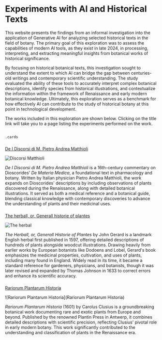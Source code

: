 # Experiments with AI and Historical Texts

This website presents the findings from an informal investigation into the application of Generative AI for analyzing selected historical texts in the field of botany. The primary goal of this exploration was to assess the capabilities of modern AI tools, as they exist in late 2024, in processing, interpreting, and extracting meaningful insights from botanical works of historical significance.

By focusing on historical botanical texts, this investigation sought to understand the extent to which AI can bridge the gap between centuries-old writings and contemporary scientific understanding. The study evaluated the ability of these tools to accurately interpret complex botanical descriptions, identify species from historical illustrations, and contextualize the information within the framework of Renaissance and early modern botanical knowledge. Ultimately, this exploration serves as a benchmark for how effectively AI can contribute to the study of historical botany at this point in technological development.

The works included in this exploration are shown below.  Clicking on the title link will take you to a page listing the experiments performed on the work.

##
`.cards`

###

[De I Discorsi di M. Pietro Andrea Matthioli](discorsi-matthioli)

![Discorsi Matthioli](https://bxw3h77njs6t5nf7bo2vykqxvi0lzkxb.lambda-url.us-east-1.on.aws/iiif/3/940499478f91e1f346aba1cf9d19cc0003e1938735ced2087190b42d009265fb/full/400,/0/default.jpg)

*De I Discorsi di M. Pietro Andrea Matthioli* is a 16th-century commentary on Dioscorides' *De Materia Medica*, a foundational text in pharmacology and botany. Written by Italian physician Pietro Andrea Matthioli, the work expands on Dioscorides' descriptions by including observations of plants discovered during the Renaissance, along with detailed botanical illustrations. It served as both a medical reference and a botanical guide, blending classical knowledge with contemporary discoveries to advance the understanding of plants and their medicinal uses.

###

[The herball, or, Generall historie of plantes](herbal-gerard)

![The herbal](https://iiif.archive.org/image/iiif/3/gri_33125012606592%2Fgri_33125012606592_jp2.zip%2Fgri_33125012606592_jp2%2Fgri_33125012606592_0006.jp2/full/400,/0/default.jpg)

*The Herball, or, Generall Historie of Plantes* by John Gerard is a landmark English herbal first published in 1597, offering detailed descriptions of hundreds of plants alongside woodcut illustrations. Drawing heavily from earlier works by European botanists like Dodoens and Lobel, Gerard's book emphasizes the medicinal properties, cultivation, and uses of plants, including many found in England. Widely read in its time, it became a standard reference for gardeners, physicians, and botanists, though it was later revised and expanded by Thomas Johnson in 1633 to correct errors and enhance its scientific accuracy.

###

[Rariorum Plantarum Historia](rariorum-plantarum-historia)

![Rariorum Plantarum Historia](Rariorum Plantarum Historia)

*Rariorum Plantarum Historia* (1601) by Carolus Clusius is a groundbreaking botanical work documenting rare and exotic plants from Europe and beyond. Published by the renowned Plantin Press in Antwerp, it combines detailed descriptions with scientific precision, reflecting Clusius' pivotal role in early modern botany. This work significantly contributed to the understanding and classification of plants in the Renaissance era.